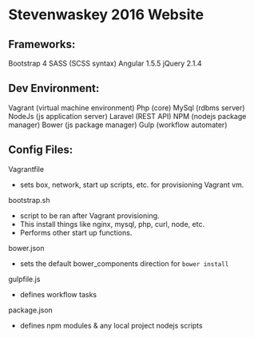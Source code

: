# Stevenwaskey 2016 Website


## Frameworks:

Bootstrap 4 SASS (SCSS syntax)
Angular 1.5.5
jQuery 2.1.4


## Dev Environment:

Vagrant (virtual machine environment)
Php (core)
MySql (rdbms server)
NodeJs (js application server)
Laravel (REST API)
NPM (nodejs package manager)
Bower (js package manager)
Gulp (workflow automater)


## Config Files:

Vagrantfile 
- sets box, network, start up scripts, etc. for provisioning Vagrant vm.

bootstrap.sh
 - script to be ran after Vagrant provisioning.  
 - This install things like nginx, mysql, php, curl, node, etc.
 - Performs other start up functions.
 
bower.json
- sets the default bower_components direction for `bower install`

gulpfile.js
- defines workflow tasks

package.json
- defines npm modules & any local project nodejs scripts
